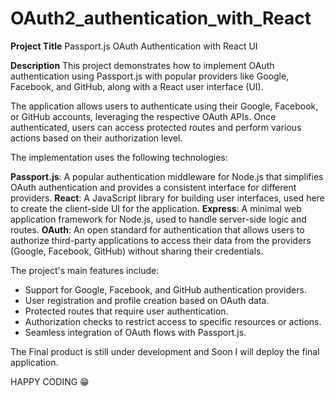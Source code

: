 # OAuth2_authentication_with_React

**Project Title**
Passport.js OAuth Authentication with React UI

**Description**
This project demonstrates how to implement OAuth authentication using Passport.js with popular providers like Google, Facebook, and GitHub, along with a React user interface (UI).

The application allows users to authenticate using their Google, Facebook, or GitHub accounts, leveraging the respective OAuth APIs. Once authenticated, users can access protected routes and perform various actions based on their authorization level.

The implementation uses the following technologies:

**Passport.js**: A popular authentication middleware for Node.js that simplifies OAuth authentication and provides a consistent interface for different providers.
**React**: A JavaScript library for building user interfaces, used here to create the client-side UI for the application.
**Express**: A minimal web application framework for Node.js, used to handle server-side logic and routes.
**OAuth**: An open standard for authentication that allows users to authorize third-party applications to access their data from the providers (Google, Facebook, GitHub) without sharing their credentials.

The project's main features include:

* Support for Google, Facebook, and GitHub authentication providers.
* User registration and profile creation based on OAuth data.
* Protected routes that require user authentication.
* Authorization checks to restrict access to specific resources or actions.
* Seamless integration of OAuth flows with Passport.js.

The Final product is still under development and Soon I will deploy the final application.

HAPPY CODING 😁
